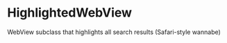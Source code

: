 HighlightedWebView
==================

WebView subclass that highlights all search results (Safari-style wannabe)